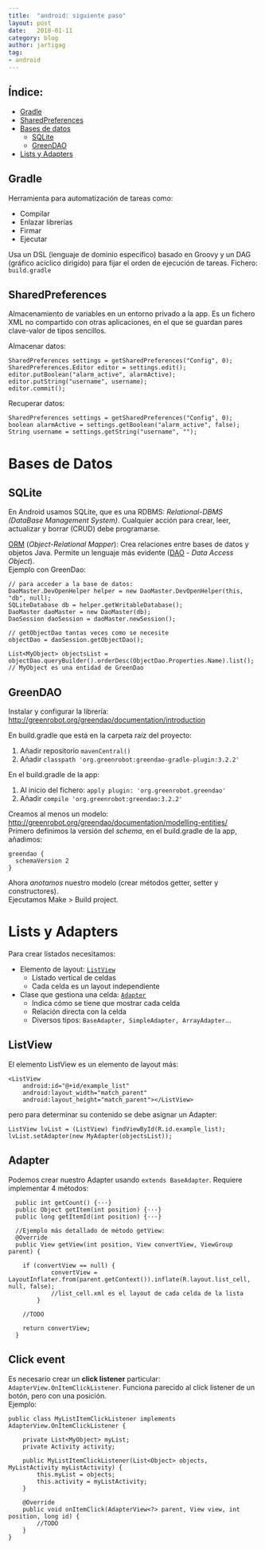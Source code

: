 ```yaml
---
title:  "android: siguiente paso"
layout: post
date:   2018-01-11
category: blog
author: jartigag
tag:
- android
---
```


## Índice:

- [Gradle](#gradle)
- [SharedPreferences](#sharedpreferences)
- [Bases de datos](#bases-de-datos)
  - [SQLite](#sqlite)
  - [GreenDAO](#greendao)
- [Lists y Adapters](#lists-y-adapters)

## Gradle

Herramienta para automatización de tareas como:
* Compilar
* Enlazar librerías
* Firmar
* Ejecutar

Usa un DSL (lenguaje de dominio específico) basado en Groovy y un DAG (gráfico acíclico dirigido) para fijar el orden de ejecución de tareas. Fichero: ``build.gradle``

## SharedPreferences

Almacenamiento de variables en un entorno privado a la app. Es un fichero XML no compartido con otras aplicaciones, en el que se guardan pares clave-valor de tipos sencillos.

Almacenar datos:
```
SharedPreferences settings = getSharedPreferences("Config", 0);
SharedPreferences.Editor editor = settings.edit();
editor.putBoolean("alarm_active", alarmActive);
editor.putString("username", username);
editor.commit();
```

Recuperar datos:
```
SharedPreferences settings = getSharedPreferences("Config", 0);
boolean alarmActive = settings.getBoolean("alarm_active", false);
String username = settings.getString("username", "");
```

# Bases de Datos

## SQLite

En Android usamos SQLite, que es una RDBMS: *Relational-DBMS (DataBase Management System)*. Cualquier acción para crear, leer, actualizar y borrar (CRUD) debe programarse.

[ORM](https://es.wikipedia.org/wiki/Mapeo_objeto-relacional) (*Object-Relational Mapper*): Crea relaciones entre bases de datos y objetos Java. Permite un lenguaje más evidente ([DAO](https://es.wikipedia.org/wiki/Objeto_de_acceso_a_datos) - *Data Access Object*).  
Ejemplo con GreenDao:
```
// para acceder a la base de datos:
DaoMaster.DevOpenHelper helper = new DaoMaster.DevOpenHelper(this, "db", null);
SQLiteDatabase db = helper.getWritableDatabase();
DaoMaster daoMaster = new DaoMaster(db);
DaoSession daoSession = daoMaster.newSession();

// getObjectDao tantas veces como se necesite
objectDao = daoSession.getObjectDao();

List<MyObject> objectsList = objectDao.queryBuilder().orderDesc(ObjectDao.Properties.Name).list();
// MyObject es una entidad de GreenDao
```

## GreenDAO

Instalar y configurar la librería: http://greenrobot.org/greendao/documentation/introduction

En build.gradle que está en la carpeta raíz del proyecto:
1. Añadir repositorio ``mavenCentral()``
2. Añadir ``classpath 'org.greenrobot:greendao-gradle-plugin:3.2.2'``

En el build.gradle de la app:
1. Al inicio del fichero: ``apply plugin: 'org.greenrobot.greendao'``
2. Añadir ``compile 'org.greenrobot:greendao:3.2.2'``

Creamos al menos un modelo: http://greenrobot.org/greendao/documentation/modelling-entities/  
Primero definimos la versión del *schema*, en el build.gradle de la app, añadimos:
```
greendao {
  schemaVersion 2
}
```
Ahora *anotamos* nuestro modelo (crear métodos getter, setter y constructores).  
Ejecutamos Make > Build project.

# Lists y Adapters

Para crear listados necesitamos:
* Elemento de layout: [``ListView``](#listview)
  * Listado vertical de celdas
  * Cada celda es un layout independiente
* Clase que gestiona una celda: [``Adapter``](#adapter)
  * Indica cómo se tiene que mostrar cada celda
  * Relación directa con la celda
  * Diversos tipos: ``BaseAdapter, SimpleAdapter, ArrayAdapter``...

## ListView

El elemento ListView es un elemento de layout más:  
```
<ListView
    android:id="@+id/example_list"
    android:layout_width="match_parent"
    android:layout_height="match_parent"></ListView>
```
pero para determinar su contenido se debe asignar un Adapter:
```
ListView lvList = (ListView) findViewById(R.id.example_list);
lvList.setAdapter(new MyAdapter(objectsList));

```

## Adapter

Podemos crear nuestro Adapter usando ``extends BaseAdapter``. Requiere implementar 4 métodos:
```
  public int getCount() {···}
  public Object getItem(int position) {···}
  public long getItemId(int position) {···}

  //Ejemplo más detallado de método getView:
  @Override
  public View getView(int position, View convertView, ViewGroup parent) {

    if (convertView == null) {
            convertView = LayoutInflater.from(parent.getContext()).inflate(R.layout.list_cell, null, false);
            //list_cell.xml es el layout de cada celda de la lista
        }

    //TODO

    return convertView;
  }
```

## Click event

Es necesario crear un **click listener** particular: ``AdapterView.OnItemClickListener``. Funciona parecido al click listener de un botón, pero con una posición.  
Ejemplo:
```
public class MyListItemClickListener implements AdapterView.OnItemClickListener {

    private List<MyObject> myList;
    private Activity activity;

    public MyListItemClickListener(List<Object> objects, MyListActivity myListActivity) {
        this.myList = objects;
        this.activity = myListActivity;
    }

    @Override
    public void onItemClick(AdapterView<?> parent, View view, int position, long id) {
        //TODO
    }
}
```
